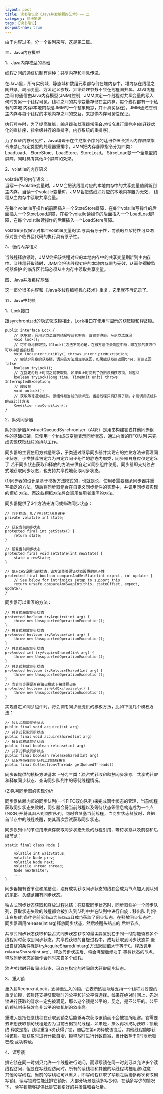 ```yaml
---
layout: post
title: 读书笔记之《Java并发编程的艺术》—— 二
category: 读书笔记
tags: [读书笔记]
no-post-nav: true
---
```


由于内容过多，分一个系列来写，这是第二篇。

三、Java内存模型

1、Java内存模型的基础

线程之间的通信机制有两种：共享内存和消息传递。

在Java里，所有实例域、静态域和数组元素都存储在堆内存中，堆内存在线程之间共享。局部变量、方法定义参数、异常处理参数不会在线程间共享。Java线程之间
的通信由Java内存模型(JMM)控制，JMM决定一个线程对共享变量的写入何时对另一个线程可见。线程之间的共享变量存储在主内存，每个线程都有一个私有的本地
内存(本地内存是JMM的一个抽象概念，并不真实存在)。JMM通过控制主内存与每个线程的本地内存之间的交互，来提供内存可见性保证。

执行程序时，为了提高性能，编译器和处理器常常会对指令进行重排序(编译器优化的重排序，指令级并行的重排序，内存系统的重排序)。

为了保证内存可见性，Java编译器在生成指令序列的适当位置会插入内存屏障指令来禁止特定类型的处理器重排序。JMM把内存屏障指令分为四类：LoadLoad、
StoreStore、LoadStore、StoreLoad。  StroeLoad是一个全能型的屏障，同时具有其他3个屏障的效果。


2、volatile的内存语义

volatile写的内存语义：<br/>
当写一个volatile变量时，JMM会把该线程对应的本地内存中的共享变量值刷新到主内存。当读一个volatile变量时，JMM会把该线程对应的本地内存置为无效，
线程从主内存中读取共享变量。

在每个volatile写操作的前面插入一个StoreStore屏障，在每个volatile写操作的后面插入一个StoreLoad屏障，在每个volatile读操作的后面插入一个
LoadLoad屏障，在每个volatile读操作的后面插入一个LoadStore屏障。

volatile仅仅保证对单个volatile变量的读/写具有原子性，而锁的互斥特性可以确保对整个临界区代码的执行具有原子性。


3、锁的内存语义

当线程释放锁时，JMM会把该线程对应的本地内存中的共享变量刷新到主内存中。当线程获取锁时，JMM会把该线程对应的本地内存置为无效，从而使得被监视器保护
的临界区代码必须从主内存中读取共享变量。


四、Java并发编程基础

这一部分很多内容和《Java多线程编程核心技术》重复，这里就不再记录了。


五、Java中的锁

1、Lock接口

跟synchronized的隐式获取锁相比，Lock接口在使用时显示的获取锁和释放锁。

```
public interface Lock {
    // 获取锁，调用该方法当前线程将会获取锁，当锁获得后，从该方法返回
    void lock();
    // 可中断地获取锁，和lock()方法不同的是，在该方法中会响应中断，即在锁的获取中可以中断当前线程
    void lockInterruptibly() throws InterruptedException;
    // 尝试非阻塞的获取锁，调用该方法后立即返回，如果能获取则返回true，否则返回false
    boolean tryLock();
    // 在指定的截止时间之前获取锁，如果截止时间到了仍旧没有获取锁，则返回
    boolean tryLock(long time, TimeUnit unit) throws InterruptedException;
    // 释放锁
    void unlock();
    // 获取等待通知组件，该组件和当前的锁绑定，当前线程只有获得了锁，才能调用该组件的wait()方法
    Condition newCondition();
}
```

2、队列同步器

队列同步器AbstractQueuedSynchronizer（AQS）是用来构建锁或其他同步组件的基础框架，它使用一个int成员变量表示同步状态，通过内置的FIFO队列
来完成资源获取线程的排队工作。

同步器的主要使用方式是继承，子类通过继承同步器并实现它的抽象方法来管理同步状态。子类推荐被定义为自定义同步组件的静态内部类，同步器自身仅仅是定义了
若干同步状态获取和释放的方法来供自定义同步组件使用。同步器即支持独占式地获取同步状态，也支持共享式地获取同步状态。


(1)同步器的设计是基于模板方法模式的，也就是说，使用者需要继承同步器并重写指定的方法，随后将同步器组合在自定义同步组件的实现中，并调用同步器实现的模板
方法，而这些模板方法将会调用使用者重写的方法。

同步器提供了3个方法来访问或修改同步状态：
```
// 同步状态，加了volatile关键字
private volatile int state;

// 获取当前同步状态
protected final int getState() {
    return state;
}

// 设置当前同步状态
protected final void setState(int newState) {
    state = newState;
}

// 使用CAS设置当前状态，该方法能够保证状态设置的原子性
protected final boolean compareAndSetState(int expect, int update) {
    // See below for intrinsics setup to support this
    return unsafe.compareAndSwapInt(this, stateOffset, expect, update);
}
```

同步器可以重写的方法：
```
// 独占式获取同步状态
protected boolean tryAcquire(int arg) {
    throw new UnsupportedOperationException();
}
// 独占式释放同步状态
protected boolean tryRelease(int arg) {
    throw new UnsupportedOperationException();
}
// 共享式获取同步状态
protected int tryAcquireShared(int arg) {
    throw new UnsupportedOperationException();
}
// 共享式释放同步状态
protected boolean tryReleaseShared(int arg) {
    throw new UnsupportedOperationException();
}
// 当前同步器是否在独占模式下被线程占用
protected boolean isHeldExclusively() {
    throw new UnsupportedOperationException();
}
```

实现自定义同步组件时，将会调用同步器提供的模板方法，比如下面几个模板方法：
```
// 独占式获取同步状态
public final void acquire(int arg)
// 共享式获取同步状态
public final void acquireShared(int arg)
// 独占式释放同步状态
public final boolean release(int arg)
// 共享式释放同步状态
public final boolean releaseShared(int arg)
// 获取等待在同步队列上的线程集合
public final Collection<Thread> getQueuedThreads()
```

同步器提供的模板方法基本上分为三类：独占式获取和释放同步状态、共享式获取和释放同步状态、查询同步队列中的等待线程情况。


(2)队列同步器的实现分析

同步器依赖内部的同步队列(一个FIFO双向队列)来完成同步状态的管理，当前线程获取同步状态失败时，同步器会将当前线程以及等待状态等信息构造成为一个点
(Node)并将其加入到同步队列，同时会阻塞当前线程，当同步状态释放时，会把首节点中的线程唤醒，使其再次尝试获取同步状态。

同步队列中的节点用来保存获取同步状态失败的线程引用、等待状态以及前驱和后继节点：
```
static final class Node {
    ...
    volatile int waitStatus;
    volatile Node prev;
    volatile Node next;
    volatile Thread thread;
    Node nextWaiter;
    ...
}
```

同步器拥有首节点和尾结点，没有成功获取同步状态的线程会成为节点加入到队列的尾部。头结点拥有同步状态。

独占式同步状态获取和释放过程总结：在获取同步状态时，同步器维护一个同步队列，获取状态失败的线程都会被加入到队列中并在队列中进行自旋；移出队
列(停止自旋)的条件是前驱节点为头结点且成功获取了同步状态。在释放同步状态时，同步器调用release(int arg)释放同步状态，然后唤醒头结点的
后继节点。

共享式同步状态获取和独占式同步状态获取的最主要区别在于同一时刻能否有多个线程同时获取到同步状态。共享式获取的自旋过程中，成功获取到同步状态并
退出自旋的条件就是tryAcquireShared(int arg)方法返回值大于等于0。释放调用releaseShared(int arg)，释放同步状态后，将会唤醒后续处于
等待状态的节点。释放同步状态的操作会同时来自多个线程。

独占式超时获取同步状态，可以在指定的时间段内获取同步状态。


3、重入锁

重入锁ReentrantLock，支持重进入的锁，它表示该锁能够支持一个线程对资源的重复加锁，该锁还支持获取锁时的公平和非公平性选择。如果在绝对时间上，先对
锁进行获取的请求一定先被满足，那么这个锁是公平的，反之，是不公平的。公平的锁机制往往没有非公平的锁机制的效率高。

重进入是指任意线程在获取到锁之后能够再次获取该锁而不会被锁所阻塞。锁需要去识别获取锁的线程是否为当前占据锁的线程，如果是，那么再次成功获取；锁最终
释放是指，线程重复n次获得了锁，随后在第n次释放该锁后，其他线程能够获得该锁。锁获取时进行计数自增，锁释放时进行计数自减，当计数等于0时表示锁已经
成功释放。

4、读写锁

排它锁在同一时刻只允许一个线程进行访问，而读写锁在同一时刻可以允许多个读线程访问，但是在写线程访问时，所有的读线程和其他的写线程均被阻塞(注意：
其他的写线程，当前的写线程可以重入，即写线程获取了写锁之后能够再次获取到写锁)。读写锁的性能比排它锁好，大部分场景是读多写少的，在读多写少的情况下，
读写锁能够提供比排它锁更好的并发性和吞吐量。



